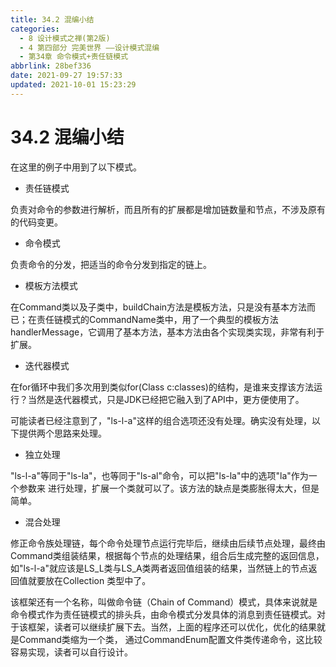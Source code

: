 ```yaml
---
title: 34.2 混编小结
categories: 
  - 8 设计模式之禅(第2版)
  - 4 第四部分 完美世界 ——设计模式混编
  - 第34章 命令模式+责任链模式
abbrlink: 28bef336
date: 2021-09-27 19:57:33
updated: 2021-10-01 15:23:29
---
```

# 34.2 混编小结
在这里的例子中用到了以下模式。
- 责任链模式

负责对命令的参数进行解析，而且所有的扩展都是增加链数量和节点，不涉及原有的代码变更。
- 命令模式

负责命令的分发，把适当的命令分发到指定的链上。
- 模板方法模式

在Command类以及子类中，buildChain方法是模板方法，只是没有基本方法而已；在责任链模式的CommandName类中，用了一个典型的模板方法handlerMessage，它调用了基本方法，基本方法由各个实现类实现，非常有利于扩展。

- 迭代器模式

在for循环中我们多次用到类似for(Class c:classes)的结构，是谁来支撑该方法运行？当然是迭代器模式，只是JDK已经把它融入到了API中，更方便使用了。

可能读者已经注意到了，"ls-l-a"这样的组合选项还没有处理。确实没有处理，以下提供两个思路来处理。
- 独立处理

"ls-l-a"等同于"ls-la"，也等同于"ls-al"命令，可以把"ls-la"中的选项"la"作为一个参数来 进行处理，扩展一个类就可以了。该方法的缺点是类膨胀得太大，但是简单。
- 混合处理

修正命令族处理链，每个命令处理节点运行完毕后，继续由后续节点处理，最终由Command类组装结果，根据每个节点的处理结果，组合后生成完整的返回信息，如"ls-l-a"就应该是LS_L类与LS_A类两者返回值组装的结果，当然链上的节点返回值就要放在Collection 类型中了。

该框架还有一个名称，叫做命令链（Chain of Command）模式，具体来说就是命令模式作为责任链模式的排头兵，由命令模式分发具体的消息到责任链模式。对于该框架，读者可以继续扩展下去。当然，上面的程序还可以优化，优化的结果就是Command类缩为一个类， 通过CommandEnum配置文件类传递命令，这比较容易实现，读者可以自行设计。
